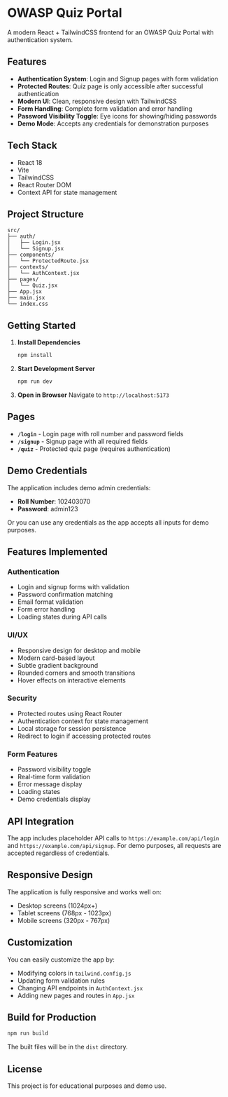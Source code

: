 # OWASP Quiz Portal

A modern React + TailwindCSS frontend for an OWASP Quiz Portal with authentication system.

## Features

- **Authentication System**: Login and Signup pages with form validation
- **Protected Routes**: Quiz page is only accessible after successful authentication
- **Modern UI**: Clean, responsive design with TailwindCSS
- **Form Handling**: Complete form validation and error handling
- **Password Visibility Toggle**: Eye icons for showing/hiding passwords
- **Demo Mode**: Accepts any credentials for demonstration purposes

## Tech Stack

- React 18
- Vite
- TailwindCSS
- React Router DOM
- Context API for state management

## Project Structure

```
src/
├── auth/
│   ├── Login.jsx
│   └── Signup.jsx
├── components/
│   └── ProtectedRoute.jsx
├── contexts/
│   └── AuthContext.jsx
├── pages/
│   └── Quiz.jsx
├── App.jsx
├── main.jsx
└── index.css
```

## Getting Started

1. **Install Dependencies**
   ```bash
   npm install
   ```

2. **Start Development Server**
   ```bash
   npm run dev
   ```

3. **Open in Browser**
   Navigate to `http://localhost:5173`

## Pages

- **`/login`** - Login page with roll number and password fields
- **`/signup`** - Signup page with all required fields
- **`/quiz`** - Protected quiz page (requires authentication)

## Demo Credentials

The application includes demo admin credentials:
- **Roll Number**: 102403070
- **Password**: admin123

Or you can use any credentials as the app accepts all inputs for demo purposes.

## Features Implemented

### Authentication
- Login and signup forms with validation
- Password confirmation matching
- Email format validation
- Form error handling
- Loading states during API calls

### UI/UX
- Responsive design for desktop and mobile
- Modern card-based layout
- Subtle gradient background
- Rounded corners and smooth transitions
- Hover effects on interactive elements

### Security
- Protected routes using React Router
- Authentication context for state management
- Local storage for session persistence
- Redirect to login if accessing protected routes

### Form Features
- Password visibility toggle
- Real-time form validation
- Error message display
- Loading states
- Demo credentials display

## API Integration

The app includes placeholder API calls to `https://example.com/api/login` and `https://example.com/api/signup`. For demo purposes, all requests are accepted regardless of credentials.

## Responsive Design

The application is fully responsive and works well on:
- Desktop screens (1024px+)
- Tablet screens (768px - 1023px)
- Mobile screens (320px - 767px)

## Customization

You can easily customize the app by:
- Modifying colors in `tailwind.config.js`
- Updating form validation rules
- Changing API endpoints in `AuthContext.jsx`
- Adding new pages and routes in `App.jsx`

## Build for Production

```bash
npm run build
```

The built files will be in the `dist` directory.

## License

This project is for educational purposes and demo use.
